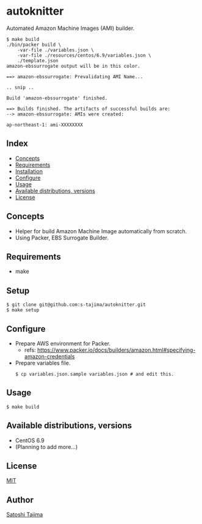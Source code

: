 # autoknitter

Automated Amazon Machine Images (AMI) builder.

```
$ make build
./bin/packer build \
	-var-file ./variables.json \
	-var-file ./resources/centos/6.9/variables.json \
	./template.json
amazon-ebssurrogate output will be in this color.

==> amazon-ebssurrogate: Prevalidating AMI Name...

.. snip ..

Build 'amazon-ebssurrogate' finished.

==> Builds finished. The artifacts of successful builds are:
--> amazon-ebssurrogate: AMIs were created:

ap-northeast-1: ami-XXXXXXXX
```

## Index

* [Concepts](#concepts)
* [Requirements](#requirements)
* [Installation](#installation)
* [Configure](#configure)
* [Usage](#usage)
* [Available distributions, versions](#available-distributions-versions)
* [License](#license)

## Concepts

* Helper for build Amazon Machine Image automatically from scratch.
* Using Packer, EBS Surrogate Builder.

## Requirements

* make

## Setup

```
$ git clone git@github.com:s-tajima/autoknitter.git
$ make setup
```

## Configure

* Prepare AWS environment for Packer.
    * refs: https://www.packer.io/docs/builders/amazon.html#specifying-amazon-credentials
* Prepare variables file.
    ```
    $ cp variables.json.sample variables.json # and edit this.
    ```

## Usage

```
$ make build
```

## Available distributions, versions

* CentOS 6.9
* (Planning to add more...)

## License

[MIT](./LICENSE)

## Author

[Satoshi Tajima](https://github.com/s-tajima)
